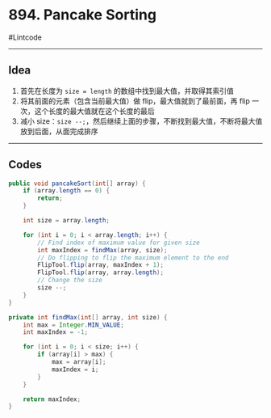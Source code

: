 # 894. Pancake Sorting
#Lintcode
- - - -
## Idea
1. 首先在长度为 `size = length` 的数组中找到最大值，并取得其索引值
2. 将其前面的元素（包含当前最大值）做 flip，最大值就到了最前面，再 flip 一次，这个长度的最大值就在这个长度的最后
3. 减小 size：`size --;`，然后继续上面的步骤，不断找到最大值，不断将最大值放到后面，从面完成排序
- - - -
## Codes	
```java
public void pancakeSort(int[] array) {
    if (array.length == 0) {
        return;
    }

    int size = array.length;

    for (int i = 0; i < array.length; i++) {
        // Find index of maximum value for given size
        int maxIndex = findMax(array, size);
        // Do flipping to flip the maximum element to the end
        FlipTool.flip(array, maxIndex + 1);
        FlipTool.flip(array, array.length);
        // Change the size
        size --;
    }
}

private int findMax(int[] array, int size) {
    int max = Integer.MIN_VALUE;
    int maxIndex = -1;

    for (int i = 0; i < size; i++) {
        if (array[i] > max) {
            max = array[i];
            maxIndex = i;
        }
    }

    return maxIndex;
}
```